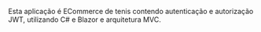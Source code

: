 Esta aplicação é ECommerce de tenis contendo autenticação e autorização JWT, utilizando C# e Blazor e arquitetura MVC.
